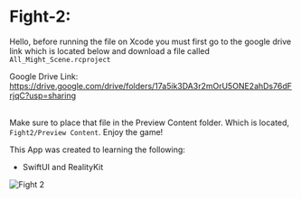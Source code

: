 # Fight-2: 
Hello, before running the file on Xcode you must first go to the google drive link which is located below and download a file called `All_Might_Scene.rcproject`

Google Drive Link: https://drive.google.com/drive/folders/17a5ik3DA3r2mOrU5ONE2ahDs76dFrjqC?usp=sharing

<br> Make sure to place that file in the Preview Content folder. Which is located,  `Fight2/Preview Content`. Enjoy the game!

This App was created to learning the following:
+ SwiftUI and RealityKit



![Fight 2](https://user-images.githubusercontent.com/40813000/180327293-c4ce136b-70ee-40b5-b19a-d4b9121c6d1c.gif)


